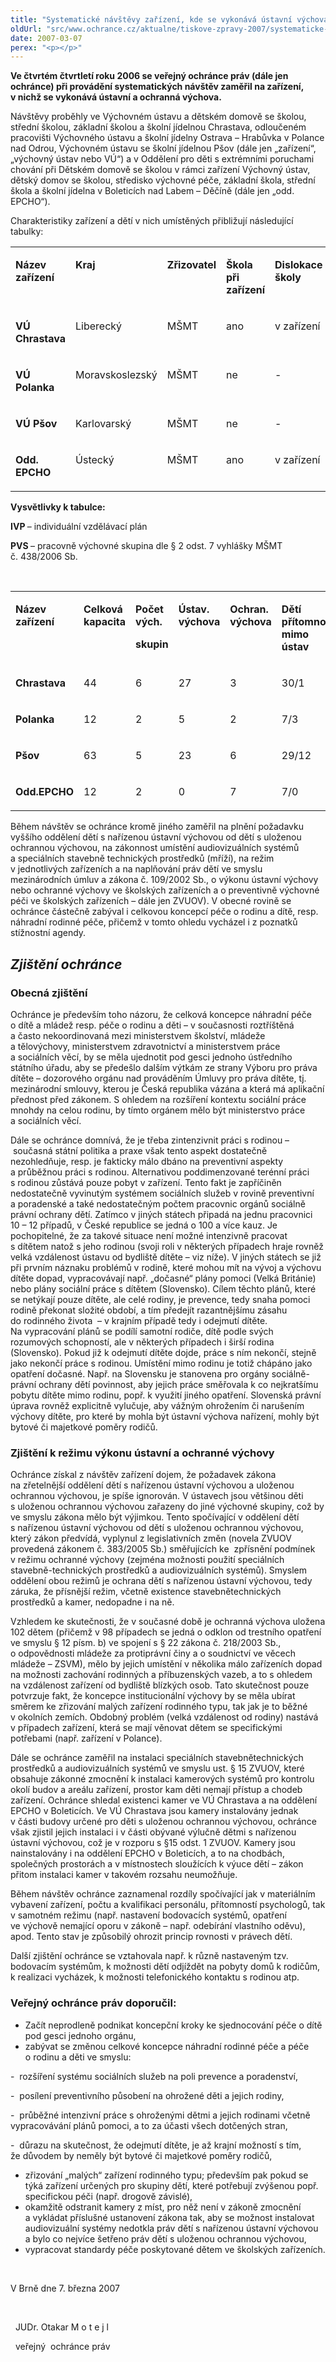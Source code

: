 ```yaml
---
title: "Systematické návštěvy zařízení, kde se vykonává ústavní výchova a ochranná výchova"
oldUrl: "src/www.ochrance.cz/aktualne/tiskove-zpravy-2007/systematicke-navstevy-zarizeni-kde-se-vykonava-ustavni-vychova-a-ochranna-vychova"
date: 2007-03-07
perex: "<p></p>"
---
```


<!-- imported from the old website -->

<p><b>Ve čtvrtém čtvrtletí roku 2006 se veřejný ochránce práv (dále jen ochránce) při provádění systematických návštěv zaměřil na zařízení, v nichž se vykonává ústavní a ochranná výchova.</b></p><p>Návštěvy proběhly ve Výchovném ústavu a dětském domově se školou, střední školou, základní školou a školní jídelnou Chrastava, odloučeném pracovišti Výchovného ústavu a školní jídelny Ostrava – Hrabůvka v Polance nad Odrou, Výchovném ústavu se školní jídelnou Pšov (dále jen „zařízení“, „výchovný ústav nebo VÚ“) a v Oddělení pro děti s extrémními poruchami chování při Dětském domově se školou v rámci zařízení Výchovný ústav, dětský domov se školou, středisko výchovné péče, základní škola, střední škola a školní jídelna v Boleticích nad Labem – Děčíně (dále jen „odd. EPCHO“).</p><p>Charakteristiky zařízení a dětí v nich umístěných přibližují následující tabulky:</p><p><table><tbody><tr><td valign="top" width="121"><p><b>Název zařízení</b><p></p></p><p></p></td><td valign="top" width="98"><p><b>Kraj</b><p></p></p><p></p></td><td valign="top" width="120"><p><b>Zřizovatel</b><p></p></p><p></p></td><td valign="top" width="84"><p><b>Škola při zařízení</b><p></p></p><p></p></td><td valign="top" width="84"><p><b>Dislokace školy</b><p></p></p><p></p></td><td valign="top" width="79"><p><b>Typ školy</b><p></p></p><p></p></td></tr><tr><td valign="top" width="121"><p><b>VÚ Chrastava</b><p></p></p><p></p></td><td valign="top" width="98"><p>Liberecký</p><p></p><p></p></td><td valign="top" width="120"><p>MŠMT</p><p></p><p></p></td><td valign="top" width="84"><p>ano</p><p></p><p></p></td><td valign="top" width="84"><p>v zařízení</p><p></p><p></p></td><td valign="top" width="79"><p>ZŠ, SŠ</p><p></p><p></p></td></tr><tr><td valign="top" width="121"><p><b>VÚ Polanka</b><p></p></p><p></p></td><td valign="top" width="98"><p>Moravskoslezský</p><p></p><p></p></td><td valign="top" width="120"><p>MŠMT</p><p></p><p></p></td><td valign="top" width="84"><p>ne</p><p></p><p></p></td><td valign="top" width="84"><p>-</p><p></p><p></p></td><td valign="top" width="79"><p>IVP</p><p></p><p></p></td></tr><tr><td valign="top" width="121"><p><b>VÚ Pšov</b><p></p></p><p></p></td><td valign="top" width="98"><p>Karlovarský</p><p></p><p></p></td><td valign="top" width="120"><p>MŠMT</p><p></p><p></p></td><td valign="top" width="84"><p>ne</p><p></p><p></p></td><td valign="top" width="84"><p>-</p><p></p><p></p></td><td valign="top" width="79"><p>PVS</p><p></p><p></p></td></tr><tr><td valign="top" width="121"><p><b>Odd. EPCHO</b><p></p></p><p></p></td><td valign="top" width="98"><p>Ústecký</p><p></p><p></p></td><td valign="top" width="120"><p>MŠMT</p><p></p><p></p></td><td valign="top" width="84"><p>ano</p><p></p><p></p></td><td valign="top" width="84"><p>v zařízení</p><p></p><p></p></td><td valign="top" width="79"><p>ZŠ</p><p></p><p></p></td></tr></tbody></table></p><p><b>Vysvětlivky k tabulce:</b><p></p><p><b>IVP </b>– individuální vzdělávací plán</p><p></p><p></p><p><b>PVS </b>– pracovně výchovné skupina dle § 2 odst. 7 vyhlášky MŠMT č. 438/2006 Sb.</p><p></p><p></p><p></p><p> </p><p></p><p><table><tbody><tr><td valign="top" width="85"><p><b>Název zařízení</b><p></p></p><p></p></td><td valign="top" width="68"><p><b>Celková kapacita</b><p></p></p><p></p></td><td valign="top" width="88"><p><b>Počet vých.</b><p></p><p><b>skupin</b><p></p></p><p></p></p><p></p></td><td valign="top" width="67"><p><b>Ústav. výchova</b><p></p></p><p></p></td><td valign="top" width="66"><p><b>Ochran. výchova</b><p></p></p><p></p></td><td valign="top" width="107"><p><b>Dětí přítomno/ mimo ústav</b><p></p></p><p></p></td><td valign="top" width="52"><p><b>Na útěku</b><p></p></p><p></p></td><td valign="top" width="73"><p><b>Počet</b><p></p><p><b>ped.prac.</b><p></p></p><p></p></p><p></p></td></tr><tr><td valign="top" width="85"><p><b>Chrastava</b><p></p></p><p></p></td><td valign="top" width="68"><p>44</p><p></p><p></p></td><td valign="top" width="88"><p>6</p><p></p><p></p></td><td valign="top" width="67"><p>27</p><p></p><p></p></td><td valign="top" width="66"><p>3</p><p></p><p></p></td><td valign="top" width="107"><p>30/1</p><p></p><p></p></td><td valign="top" width="52"><p>7</p><p></p><p></p></td><td valign="top" width="73"><p>30</p><p></p><p></p></td></tr><tr><td valign="top" width="85"><p><b>Polanka</b><p></p></p><p></p></td><td valign="top" width="68"><p>12</p><p></p><p></p></td><td valign="top" width="88"><p>2</p><p></p><p></p></td><td valign="top" width="67"><p>5</p><p></p><p></p></td><td valign="top" width="66"><p>2</p><p></p><p></p></td><td valign="top" width="107"><p>7/3</p><p></p><p></p></td><td valign="top" width="52"><p>2</p><p></p><p></p></td><td valign="top" width="73"><p>19</p><p></p><p></p></td></tr><tr><td valign="top" width="85"><p><b>Pšov</b><p></p></p><p></p></td><td valign="top" width="68"><p>63</p><p></p><p></p></td><td valign="top" width="88"><p>5</p><p></p><p></p></td><td valign="top" width="67"><p>23</p><p></p><p></p></td><td valign="top" width="66"><p>6</p><p></p><p></p></td><td valign="top" width="107"><p>29/12</p><p></p><p></p></td><td valign="top" width="52"><p>22</p><p></p><p></p></td><td valign="top" width="73"><p>36</p><p></p><p></p></td></tr><tr><td valign="top" width="85"><p><b>Odd.EPCHO</b><p></p></p><p></p></td><td valign="top" width="68"><p>12</p><p></p><p></p></td><td valign="top" width="88"><p>2</p><p></p><p></p></td><td valign="top" width="67"><p>0</p><p></p><p></p></td><td valign="top" width="66"><p>7</p><p></p><p></p></td><td valign="top" width="107"><p>7/0</p><p></p><p></p></td><td valign="top" width="52"><p>0</p><p></p><p></p></td><td valign="top" width="73"><p>32</p><p></p><p></p></td></tr></tbody></table></p><p>Během návštěv se ochránce kromě jiného zaměřil na plnění požadavku vyššího oddělení dětí s nařízenou ústavní výchovou od dětí s uloženou ochrannou výchovou, na zákonnost umístění audiovizuálních systémů a speciálních stavebně technických prostředků (mříží), na režim v jednotlivých zařízeních a na naplňování práv dětí ve smyslu mezinárodních úmluv a zákona č. 109/2002 Sb., o výkonu ústavní výchovy nebo ochranné výchovy ve školských zařízeních a o preventivně výchovné péči ve školských zařízeních – dále jen ZVUOV). V obecné rovině se ochránce částečně zabýval i celkovou koncepcí péče o rodinu a dítě, resp. náhradní rodinné péče, přičemž v tomto ohledu vycházel i z poznatků stížnostní agendy.</p><h2><em><strong>Zjištění ochránce</strong></em></h2><h3><strong>Obecná zjištění</strong></h3><p>Ochránce je především toho názoru, že celková koncepce náhradní péče o dítě a mládež resp. péče o rodinu a děti &ndash; v současnosti roztříštěná a často nekoordinovaná mezi ministerstvem školství, mládeže a tělovýchovy, ministerstvem zdravotnictví a ministerstvem práce a sociálních věcí, by se měla ujednotit pod gesci jednoho ústředního státního úřadu, aby se předešlo dalším výtkám ze strany Výboru pro práva dítěte &ndash; dozorového orgánu nad prováděním Úmluvy pro práva dítěte, tj. mezinárodní smlouvy, kterou je Česká republika vázána a která má aplikační přednost před zákonem. S ohledem na rozšíření kontextu sociální práce mnohdy na celou rodinu, by tímto orgánem mělo být ministerstvo práce a sociálních věcí.</p><p>Dále se ochránce domnívá, že je třeba zintenzivnit práci s rodinou &ndash; současná státní politika a praxe však tento aspekt dostatečně nezohledňuje, resp. je fakticky málo dbáno na preventivní aspekty a průběžnou práci s rodinou. Alternativou poddimenzované terénní práci s rodinou zůstává pouze pobyt v zařízení. Tento fakt je zapříčiněn nedostatečně vyvinutým systémem sociálních služeb v rovině preventivní a poradenské a také nedostatečným počtem pracovnic orgánů sociálně právní ochrany dětí. Zatímco v jiných státech připadá na jednu pracovnici 10 – 12 případů, v České republice se jedná o 100 a více kauz. Je pochopitelné, že za takové situace není možné intenzivně pracovat s dítětem natož s jeho rodinou (svoji roli v některých případech hraje rovněž velká vzdálenost ústavu od bydliště dítěte – viz níže). V jiných státech se již při prvním náznaku problémů v rodině, které mohou mít na vývoj a výchovu dítěte dopad, vypracovávají např. „dočasné“ plány pomoci (Velká Británie) nebo plány sociální práce s dítětem (Slovensko). Cílem těchto plánů, které se netýkají pouze dítěte, ale celé rodiny, je prevence, tedy snaha pomoci rodině překonat složité období, a tím předejít razantnějšímu zásahu do rodinného života  &ndash; v krajním případě tedy i odejmutí dítěte. Na vypracování plánů se podílí samotní rodiče, dítě podle svých rozumových schopností, ale v některých případech i širší rodina (Slovensko). Pokud již k odejmutí dítěte dojde, práce s ním nekončí, stejně jako nekončí práce s rodinou. Umístění mimo rodinu je totiž chápáno jako opatření dočasné. Např. na Slovensku je stanovena pro orgány sociálně-právní ochrany dětí povinnost, aby jejich práce směřovala k co nejkratšímu pobytu dítěte mimo rodinu, popř. k využití jiného opatření. Slovenská právní úprava rovněž explicitně vylučuje, aby vážným ohrožením či narušením výchovy dítěte, pro které by mohla být ústavní výchova nařízení, mohly být bytové či majetkové poměry rodičů.<b></b><p></p><h3><strong>Zjištění k režimu výkonu ústavní a ochranné výchovy</strong></h3><p>Ochránce získal z návštěv zařízení dojem, že požadavek zákona na zřetelnější oddělení dětí s nařízenou ústavní výchovou a uloženou ochrannou výchovou, je spíše ignorován. V ústavech jsou většinou děti s uloženou ochrannou výchovou zařazeny do jiné výchovné skupiny, což by ve smyslu zákona mělo být výjimkou. Tento spočívající v oddělení dětí s nařízenou ústavní výchovou od dětí s uloženou ochrannou výchovou, který zákon předvídá, vyplynul z legislativních změn (novela ZVUOV provedená zákonem č. 383/2005 Sb.) směřujících ke  zpřísnění podmínek v režimu ochranné výchovy (zejména možnosti použití speciálních stavebně-technických prostředků a audiovizuálních systémů). Smyslem oddělení obou režimů je ochrana dětí s nařízenou ústavní výchovou, tedy záruka, že přísnější režim, včetně existence stavebnětechnických prostředků a kamer, nedopadne i na ně.</p><p>Vzhledem ke skutečnosti, že v současné době je ochranná výchova uložena 102 dětem (přičemž v 98 případech se jedná o odklon od trestního opatření ve smyslu § 12 písm. b) ve spojení s § 22 zákona č. 218/2003 Sb., o odpovědnosti mládeže za protiprávní činy a o soudnictví ve věcech mládeže &ndash; ZSVM), mělo by jejich umístění v několika málo zařízeních dopad na možnosti zachování rodinných a příbuzenských vazeb, a to s ohledem na vzdálenost zařízení od bydliště blízkých osob. Tato skutečnost pouze potvrzuje fakt, že koncepce institucionální výchovy by se měla ubírat směrem ke zřizování malých zařízení rodinného typu, tak jak je to běžné v okolních zemích. Obdobný problém (velká vzdálenost od rodiny) nastává v případech zařízení, která se mají věnovat dětem se specifickými potřebami (např. zařízení v Polance).</p><p>Dále se ochránce zaměřil na instalaci speciálních stavebnětechnických prostředků a audiovizuálních systémů ve smyslu ust. § 15 ZVUOV, které obsahuje zákonné zmocnění k instalaci kamerových systémů pro kontrolu okolí budov a areálu zařízení, prostor kam děti nemají přístup a chodeb zařízení. Ochránce shledal existenci kamer ve VÚ Chrastava a na oddělení EPCHO v Boleticích. Ve VÚ Chrastava jsou kamery instalovány jednak v části budovy určené pro děti s uloženou ochrannou výchovou, ochránce však zjistil jejich instalaci i v části obývané výlučně dětmi s nařízenou ústavní výchovou, což je v rozporu s §15 odst. 1 ZVUOV. Kamery jsou nainstalovány i na oddělení EPCHO v Boleticích, a to na chodbách, společných prostorách a v místnostech sloužících k výuce dětí – zákon přitom instalaci kamer v takovém rozsahu neumožňuje.</p><p>Během návštěv ochránce zaznamenal rozdíly spočívající jak v materiálním vybavení zařízení, počtu a kvalifikaci personálu, přítomností psychologů, tak v samotném režimu (např. nastavení bodovacích systémů, opatření ve výchově nemající oporu v zákoně – např. odebírání vlastního oděvu), apod. Tento stav je způsobilý ohrozit princip rovnosti v právech dětí.</p><p>Další zjištění ochránce se vztahovala např. k různě nastaveným tzv. bodovacím systémům, k možnosti dětí odjíždět na pobyty domů k rodičům, k realizaci vycházek, k možnosti telefonického kontaktu s rodinou atp.</p><h3><strong>Veřejný ochránce práv doporučil:</strong></h3><ul><li>Začít neprodleně podnikat koncepční kroky ke sjednocování péče o dítě pod gesci jednoho orgánu,</li><li>zabývat se změnou celkové koncepce náhradní rodinné péče a péče o rodinu a děti ve smyslu: </li></ul><p>-  rozšíření systému sociálních služeb na poli prevence a poradenství, </p><p>-  posílení preventivního působení na ohrožené děti a jejich rodiny,</p><p>-  průběžné intenzivní práce s ohroženými dětmi a jejich rodinami včetně vypracovávání plánů pomoci, a to za účasti všech dotčených stran,</p><p>-  důrazu na skutečnost, že odejmutí dítěte, je až krajní možností s tím, že důvodem by neměly být bytové či majetkové poměry rodičů,</p><ul><li>zřizování „malých“ zařízení rodinného typu; především pak pokud se týká zařízení určených pro skupiny dětí, které potřebují zvýšenou popř. specifickou péči (např. drogově závislé),</li><li>okamžitě odstranit kamery z míst, pro něž není v zákoně zmocnění a vykládat příslušné ustanovení zákona tak, aby se možnost instalovat audiovizuální systémy nedotkla práv dětí s nařízenou ústavní výchovou a bylo co nejvíce šetřeno práv dětí s uloženou ochrannou výchovou,</li><li>vypracovat standardy péče poskytované dětem ve školských zařízeních.</li></ul><p></p><p></p><p></p><p> </p><p></p><p>V Brně dne 7. března 2007 </p><p></p><p></p><p></p><p> </p><p></p><p>  JUDr. Otakar M o t e j l</p><p></p><p></p><p>  veřejný  ochránce práv </p><p></p><p></p></p><p></p></p><p></p>
